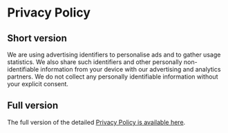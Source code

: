 # Privacy Policy

## Short version

We are using advertising identifiers to personalise ads and to gather usage statistics.
We also share such identifiers and other personally non-identifiable information from your
device with our advertising and analytics partners. We do not collect any personally identifiable
information without your explicit consent.


## Full version

The full version of the detailed <a href ="https://www.iubenda.com/privacy-policy/793137" target="_blank">Privacy Policy is available here</a>.

